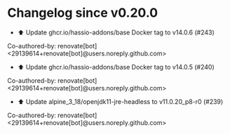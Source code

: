 # Changelog since v0.20.0
- ⬆️ Update ghcr.io/hassio-addons/base Docker tag to v14.0.6 (#243)

Co-authored-by: renovate[bot] <29139614+renovate[bot]@users.noreply.github.com> 
- ⬆️ Update ghcr.io/hassio-addons/base Docker tag to v14.0.5 (#240)

Co-authored-by: renovate[bot] <29139614+renovate[bot]@users.noreply.github.com> 
- ⬆️ Update alpine_3_18/openjdk11-jre-headless to v11.0.20_p8-r0 (#239)

Co-authored-by: renovate[bot] <29139614+renovate[bot]@users.noreply.github.com> 
